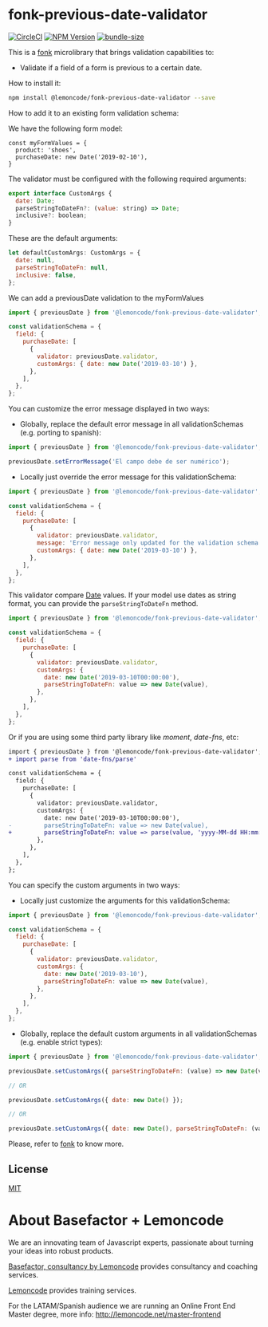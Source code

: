 # fonk-previous-date-validator

[![CircleCI](https://badgen.net/github/status/Lemoncode/fonk-previous-date-validator/master?icon=circleci&label=circleci)](https://circleci.com/gh/Lemoncode/fonk-previous-date-validator/tree/master)
[![NPM Version](https://badgen.net/npm/v/@lemoncode/fonk-previous-date-validator?icon=npm&label=npm)](https://www.npmjs.com/package/@lemoncode/fonk-previous-date-validator)
[![bundle-size](https://badgen.net/bundlephobia/min/@lemoncode/fonk-previous-date-validator)](https://bundlephobia.com/result?p=@lemoncode/fonk-previous-date-validator)

This is a [fonk](https://github.com/Lemoncode/fonk) microlibrary that brings validation capabilities to:

- Validate if a field of a form is previous to a certain date.

How to install it:

```bash
npm install @lemoncode/fonk-previous-date-validator --save
```

How to add it to an existing form validation schema:

We have the following form model:

```
const myFormValues = {
  product: 'shoes',
  purchaseDate: new Date('2019-02-10'),
}
```

The validator must be configured with the following required arguments:

```javascript
export interface CustomArgs {
  date: Date;
  parseStringToDateFn?: (value: string) => Date;
  inclusive?: boolean;
}
```

These are the default arguments:

```javascript
let defaultCustomArgs: CustomArgs = {
  date: null,
  parseStringToDateFn: null,
  inclusive: false,
};
```

We can add a previousDate validation to the myFormValues

```javascript
import { previousDate } from '@lemoncode/fonk-previous-date-validator';

const validationSchema = {
  field: {
    purchaseDate: [
      {
        validator: previousDate.validator,
        customArgs: { date: new Date('2019-03-10') },
      },
    ],
  },
};
```

You can customize the error message displayed in two ways:

- Globally, replace the default error message in all validationSchemas (e.g. porting to spanish):

```javascript
import { previousDate } from '@lemoncode/fonk-previous-date-validator';

previousDate.setErrorMessage('El campo debe de ser numérico');
```

- Locally just override the error message for this validationSchema:

```javascript
import { previousDate } from '@lemoncode/fonk-previous-date-validator';

const validationSchema = {
  field: {
    purchaseDate: [
      {
        validator: previousDate.validator,
        message: 'Error message only updated for the validation schema',
        customArgs: { date: new Date('2019-03-10') },
      },
    ],
  },
};
```

This validator compare [Date](https://developer.mozilla.org/es/docs/Web/JavaScript/Referencia/Objetos_globales/Date) values. If your model use dates as string format, you can provide the `parseStringToDateFn` method.

```javascript
import { previousDate } from '@lemoncode/fonk-previous-date-validator';

const validationSchema = {
  field: {
    purchaseDate: [
      {
        validator: previousDate.validator,
        customArgs: {
          date: new Date('2019-03-10T00:00:00'),
          parseStringToDateFn: value => new Date(value),
        },
      },
    ],
  },
};
```

Or if you are using some third party library like _moment_, _date-fns_, etc:

```diff
import { previousDate } from '@lemoncode/fonk-previous-date-validator';
+ import parse from 'date-fns/parse'

const validationSchema = {
  field: {
    purchaseDate: [
      {
        validator: previousDate.validator,
        customArgs: {
          date: new Date('2019-03-10T00:00:00'),
-         parseStringToDateFn: value => new Date(value),
+         parseStringToDateFn: value => parse(value, 'yyyy-MM-dd HH:mm:ss', new Date()),
        },
      },
    ],
  },
};
```

You can specify the custom arguments in two ways:

- Locally just customize the arguments for this validationSchema:

```javascript
import { previousDate } from '@lemoncode/fonk-previous-date-validator';

const validationSchema = {
  field: {
    purchaseDate: [
      {
        validator: previousDate.validator,
        customArgs: {
          date: new Date('2019-03-10'),
          parseStringToDateFn: value => new Date(value),
        },
      },
    ],
  },
};
```

- Globally, replace the default custom arguments in all validationSchemas (e.g. enable strict types):

```javascript
import { previousDate } from '@lemoncode/fonk-previous-date-validator';

previousDate.setCustomArgs({ parseStringToDateFn: (value) => new Date(value) ) });

// OR

previousDate.setCustomArgs({ date: new Date() });

// OR

previousDate.setCustomArgs({ date: new Date(), parseStringToDateFn: (value) => new Date(value) ) });

```

Please, refer to [fonk](https://github.com/Lemoncode/fonk) to know more.

## License

[MIT](./LICENSE)

# About Basefactor + Lemoncode

We are an innovating team of Javascript experts, passionate about turning your ideas into robust products.

[Basefactor, consultancy by Lemoncode](http://www.basefactor.com) provides consultancy and coaching services.

[Lemoncode](http://lemoncode.net/services/en/#en-home) provides training services.

For the LATAM/Spanish audience we are running an Online Front End Master degree, more info: http://lemoncode.net/master-frontend
